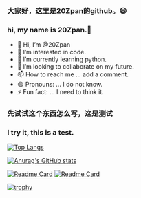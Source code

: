 ### 大家好，这里是20Zpan的github。😄   
### hi, my name is 20Zpan.👋   

- 👋 Hi, I’m @20Zpan
- 👀 I’m interested in code.
- 🌱 I’m currently learning python.
- 💞️ I’m looking to collaborate on my future.
- 📫 How to reach me ... add a comment.
- 😄 Pronouns: ... I do not know.
- ⚡ Fun fact: ... I need to think it.
   
### 先试试这个东西怎么写，这是测试
### I try it, this is a test.

[![Top Langs](https://github-readme-stats.vercel.app/api/top-langs/?username=20Zpan)](https://github.com/anuraghazra/github-readme-stats)

[![Anurag's GitHub stats](https://github-readme-stats.vercel.app/api?username=20Zpan&show_icons=true&theme=catppuccin_latte)](https://github.com/anuraghazra/github-readme-stats)

[![Readme Card](https://github-readme-stats.vercel.app/api/pin/?username=20Zpan&repo=ypgf)](https://github.com/anuraghazra/github-readme-stats)
[![Readme Card](https://github-readme-stats.vercel.app/api/pin/?username=20Zpan&repo=20Zpan)](https://github.com/anuraghazra/github-readme-stats)


<!---
20Zpan/20Zpan is a ✨ special ✨ repository because its `README.md` (this file) appears on your GitHub profile.
You can click the Preview link to take a look at your changes.
--->

<!---
测试一下注释，注释是不会显示的
--->

[![trophy](https://github-profile-trophy.vercel.app/?username=20Zpan&rank=AAA,AA,A,B,C,SSS,SS,S,SECRET,UNKNOWN)](https://github.com/ryo-ma/github-profile-trophy)
